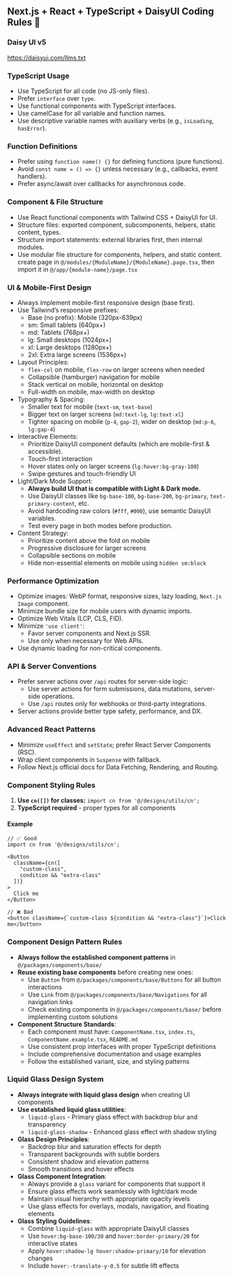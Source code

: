## Next.js + React + TypeScript + DaisyUI Coding Rules 🚀

### Daisy UI v5
https://daisyui.com/llms.txt

### TypeScript Usage
- Use TypeScript for all code (no JS-only files).
- Prefer `interface` over `type`.
- Use functional components with TypeScript interfaces.
- Use camelCase for all variable and function names.
- Use descriptive variable names with auxiliary verbs (e.g., `isLoading`, `hasError`).

### Function Definitions
- Prefer using `function name() {}` for defining functions (pure functions).
- Avoid `const name = () => {}` unless necessary (e.g., callbacks, event handlers).
- Prefer async/await over callbacks for asynchronous code.

### Component & File Structure
- Use React functional components with Tailwind CSS + DaisyUI for UI.
- Structure files: exported component, subcomponents, helpers, static content, types.
- Structure import statements: external libraries first, then internal modules.
- Use modular file structure for components, helpers, and static content. create page in `@/modules/{ModuleName}/{ModuleName}.page.tsx`, then import it in `@/app/{module-name}/page.tsx`

### UI & Mobile-First Design
- Always implement mobile-first responsive design (base first).
- Use Tailwind’s responsive prefixes:
  - Base (no prefix): Mobile (320px-639px)
  - sm: Small tablets (640px+)
  - md: Tablets (768px+)
  - lg: Small desktops (1024px+)
  - xl: Large desktops (1280px+)
  - 2xl: Extra large screens (1536px+)
- Layout Principles:
  - `flex-col` on mobile, `flex-row` on larger screens when needed
  - Collapsible (hamburger) navigation for mobile
  - Stack vertical on mobile, horizontal on desktop
  - Full-width on mobile, max-width on desktop
- Typography & Spacing:
  - Smaller text for mobile (`text-sm`, `text-base`)
  - Bigger text on larger screens (`md:text-lg`, `lg:text-xl`)
  - Tighter spacing on mobile (`p-4`, `gap-2`), wider on desktop (`md:p-6`, `lg:gap-4`)
- Interactive Elements:
  - Prioritize DaisyUI component defaults (which are mobile-first & accessible).
  - Touch-first interaction
  - Hover states only on larger screens (`lg:hover:bg-gray-100`)
  - Swipe gestures and touch-friendly UI
- Light/Dark Mode Support:
  - **Always build UI that is compatible with Light & Dark mode.**
  - Use DaisyUI classes like `bg-base-100`, `bg-base-200`, `bg-primary`, `text-primary-content`, etc.
  - Avoid hardcoding raw colors (`#fff`, `#000`), use semantic DaisyUI variables.
  - Test every page in both modes before production.
- Content Strategy:
  - Prioritize content above the fold on mobile
  - Progressive disclosure for larger screens
  - Collapsible sections on mobile
  - Hide non-essential elements on mobile using `hidden sm:block`

### Performance Optimization
- Optimize images: WebP format, responsive sizes, lazy loading, `Next.js Image` component.
- Minimize bundle size for mobile users with dynamic imports.
- Optimize Web Vitals (LCP, CLS, FID).
- Minimize `'use client'`:
  - Favor server components and Next.js SSR.
  - Use only when necessary for Web APIs.
- Use dynamic loading for non-critical components.

### API & Server Conventions
- Prefer server actions over `/api` routes for server-side logic:
  - Use server actions for form submissions, data mutations, server-side operations.
  - Use `/api` routes only for webhooks or third-party integrations.
- Server actions provide better type safety, performance, and DX.

### Advanced React Patterns
- Minimize `useEffect` and `setState`; prefer React Server Components (RSC).
- Wrap client components in `Suspense` with fallback.
- Follow Next.js official docs for Data Fetching, Rendering, and Routing.

### Component Styling Rules
1. **Use `cn([])` for classes:** `import cn from '@/designs/utils/cn';`
2. **TypeScript required** - proper types for all components

#### Example
```tsx
// ✅ Good
import cn from '@/designs/utils/cn';

<Button
  className={cn([
    "custom-class",
    condition && "extra-class"
  ])}
>
  Click me
</Button>

// ❌ Bad
<button className={`custom-class ${condition && "extra-class"}`}>Click me</button>
```

### Component Design Pattern Rules
- **Always follow the established component patterns** in `@/packages/components/base/`
- **Reuse existing base components** before creating new ones:
  - Use `Button` from `@/packages/components/base/Buttons` for all button interactions
  - Use `Link` from `@/packages/components/base/Navigations` for all navigation links
  - Check existing components in `@/packages/components/base/` before implementing custom solutions
- **Component Structure Standards**:
  - Each component must have: `ComponentName.tsx`, `index.ts`, `ComponentName.example.tsx`, `README.md`
  - Use consistent prop interfaces with proper TypeScript definitions
  - Include comprehensive documentation and usage examples
  - Follow the established variant, size, and styling patterns

### Liquid Glass Design System
- **Always integrate with liquid glass design** when creating UI components
- **Use established liquid glass utilities**:
  - `liquid-glass` - Primary glass effect with backdrop blur and transparency
  - `liquid-glass-shadow` - Enhanced glass effect with shadow styling
- **Glass Design Principles**:
  - Backdrop blur and saturation effects for depth
  - Transparent backgrounds with subtle borders
  - Consistent shadow and elevation patterns
  - Smooth transitions and hover effects
- **Glass Component Integration**:
  - Always provide a `glass` variant for components that support it
  - Ensure glass effects work seamlessly with light/dark mode
  - Maintain visual hierarchy with appropriate opacity levels
  - Use glass effects for overlays, modals, navigation, and floating elements
- **Glass Styling Guidelines**:
  - Combine `liquid-glass` with appropriate DaisyUI classes
  - Use `hover:bg-base-100/30` and `hover:border-primary/20` for interactive states
  - Apply `hover:shadow-lg hover:shadow-primary/10` for elevation changes
  - Include `hover:-translate-y-0.5` for subtle lift effects
